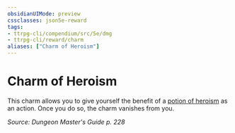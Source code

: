 ```yaml
---
obsidianUIMode: preview
cssclasses: json5e-reward
tags:
- ttrpg-cli/compendium/src/5e/dmg
- ttrpg-cli/reward/charm
aliases: ["Charm of Heroism"]
---
```

# Charm of Heroism

This charm allows you to give yourself the benefit of a [potion of heroism](/CLI/items/potion-of-heroism.md) as an action. Once you do so, the charm vanishes from you.

*Source: Dungeon Master's Guide p. 228*